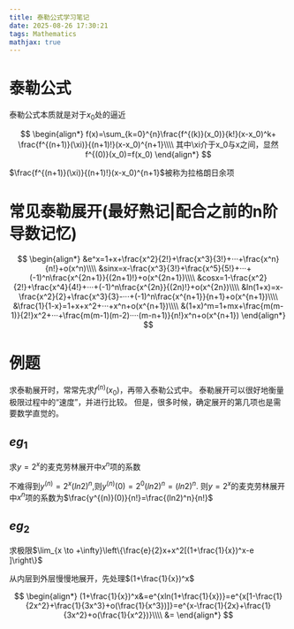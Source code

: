 ```yaml
---
title: 泰勒公式学习笔记
date: 2025-08-26 17:30:21
tags: Mathematics
mathjax: true
---
```


# 泰勒公式

泰勒公式本质就是对于$x_0$处的逼近

$$
\begin{align*}
    f(x)=\sum_{k=0}^{n}\frac{f^{(k)}(x_0)}{k!}(x-x_0)^k+ \frac{f^{(n+1)}(\xi)}{(n+1)!}(x-x_0)^{n+1}\\\\
    其中\xi介于x_0与x之间，显然f^{(0)}(x_0)=f(x_0)
\end{align*}
$$
 
$\frac{f^{(n+1)}(\xi)}{(n+1)!}(x-x_0)^{n+1}$被称为拉格朗日余项

# 常见泰勒展开(最好熟记|配合之前的n阶导数记忆)

$$
\begin{align*}
    &e^x=1+x+\frac{x^2}{2!}+\frac{x^3}{3!}+···+\frac{x^n}{n!}+o(x^n)\\\\
    &sinx=x-\frac{x^3}{3!}+\frac{x^5}{5!}+···+(-1)^n\frac{x^{2n+1}}{(2n+1)!}+o(x^{2n+1})\\\\
    &cosx=1-\frac{x^2}{2!}+\frac{x^4}{4!}+···+(-1)^n\frac{x^{2n}}{(2n)!}+o(x^{2n})\\\\
    &ln(1+x)=x-\frac{x^2}{2}+\frac{x^3}{3}-···+(-1)^n\frac{x^{n+1}}{n+1}+o(x^{n+1})\\\\
    &\frac{1}{1-x}=1+x+x^2+···+x^n+o(x^{n+1})\\\\
    &(1+x)^m=1+mx+\frac{m(m-1)}{2!}x^2+···+\frac{m(m-1)(m-2)····(m-n+1)}{n!}x^n+o(x^{n+1})
\end{align*}
$$

# 例题

求泰勒展开时，常常先求$f^{(n)}(x_0)$，再带入泰勒公式中。
泰勒展开可以很好地衡量极限过程中的“速度”，并进行比较。
但是，很多时候，确定展开的第几项也是需要数学直觉的。

## $eg_1$

求$y=2^x$的麦克劳林展开中$x^n$项的系数

不难得到$y^{(n)}=2^x(ln2)^n$,则$y^{(n)}(0)=2^0(ln2)^n=(ln2)^n$.
则$y=2^x$的麦克劳林展开中$x^n$项的系数为$\frac{y^{(n)}(0)}{n!}=\frac{(ln2)^n}{n!}$

## $eg_2$

求极限$\lim_{x \to +\infty}\left\{\frac{e}{2}x+x^2[(1+\frac{1}{x})^x-e ]\right\}$

从内层到外层慢慢地展开，先处理$(1+\frac{1}{x})^x$

$$
\begin{align*}
    (1+\frac{1}{x})^x&=e^{xln(1+\frac{1}{x})}=e^{x[1-\frac{1}{2x^2}+\frac{1}{3x^3}+o(\frac{1}{x^3})]}=e^{x-\frac{1}{2x}+\frac{1}{3x^2}+o(\frac{1}{x^2})}\\\\
    &=
\end{align*}
$$
